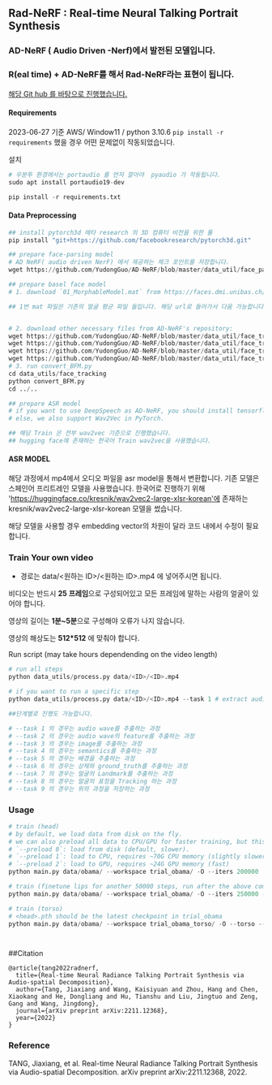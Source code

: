 ## Rad-NeRF : Real-time Neural Talking Portrait Synthesis

### AD-NeRF ( Audio Driven -Nerf)에서 발전된 모델입니다. 

### R(eal time) + AD-NeRF를 해서 Rad-NeRF라는 표현이 됩니다. 


[해당 Git hub 를 바탕으로 진행했습니다.](https://github.com/ashawkey/RAD-NeRF)




#### Requirements 

2023-06-27 기준 AWS/ Window11 / python 3.10.6 
`pip install -r requirements` 했을 경우 어떤 문제없이 작동되었습니다. 


설치 
```python
# 우분투 환경에서는 portaudio 를 먼저 깔아야  pyaudio 가 작동됩니다. 
sudo apt install portaudio19-dev

pip install -r requirements.txt

```


#### Data Preprocessing 

```python
## install pytorch3d 메타 research 의 3D 컴퓨터 비전을 위한 툴 
pip install "git+https://github.com/facebookresearch/pytorch3d.git" 

## prepare face-parsing model
# AD NeRF( audio driven NerF) 에서 제공하는 체크 포인트를 저장합니다. 
wget https://github.com/YudongGuo/AD-NeRF/blob/master/data_util/face_parsing/79999_iter.pth?raw=true -O data_utils/face_parsing/79999_iter.pth

## prepare basel face model
# 1. download `01_MorphableModel.mat` from https://faces.dmi.unibas.ch/bfm/main.php?nav=1-2&id=downloads and put it under `data_utils/face_tracking/3DMM/`

## 1번 mat 파일은 기존의 얼굴 평균 파일 들입니다. 해당 url로 들어가서 다움 가능합니다. ( 받은 파일들을 압축 해제 하면 존재합니다. )


# 2. download other necessary files from AD-NeRF's repository:
wget https://github.com/YudongGuo/AD-NeRF/blob/master/data_util/face_tracking/3DMM/exp_info.npy?raw=true -O data_utils/face_tracking/3DMM/exp_info.npy
wget https://github.com/YudongGuo/AD-NeRF/blob/master/data_util/face_tracking/3DMM/keys_info.npy?raw=true -O data_utils/face_tracking/3DMM/keys_info.npy
wget https://github.com/YudongGuo/AD-NeRF/blob/master/data_util/face_tracking/3DMM/sub_mesh.obj?raw=true -O data_utils/face_tracking/3DMM/sub_mesh.obj
wget https://github.com/YudongGuo/AD-NeRF/blob/master/data_util/face_tracking/3DMM/topology_info.npy?raw=true -O data_utils/face_tracking/3DMM/topology_info.npy
# 3. run convert_BFM.py
cd data_utils/face_tracking
python convert_BFM.py
cd ../..

## prepare ASR model
# if you want to use DeepSpeech as AD-NeRF, you should install tensorflow 1.15 manually.
# else, we also support Wav2Vec in PyTorch.

## 해당 Train 은 전부 wav2vec 기준으로 진행했습니다. 
## hugging face에 존재하는 한국어 Train wav2vec을 사용했습니다. 

```

#### ASR MODEL 

해당 과정에서 mp4에서 오디오 파일을 asr model을 통해서 변환합니다. 
기존 모델은 스페인어 프리트레인 모델을 사용했습니다. 한국어로 진행하기 위해 
'https://huggingface.co/kresnik/wav2vec2-large-xlsr-korean'에 존재하는 
kresnik/wav2vec2-large-xlsr-korean 모델을 썼습니다. 

해당 모델을 사용할 경우 embedding vector의 차원이 달라 코드 내에서 수정이 필요합니다. 



### Train Your own video 

- 경로는 data/<원하는 ID>/<원하는 ID>.mp4 에 넣어주시면 됩니다. 

비디오는 반드시 **25 프레임**으로 구성되어있고 모든 프레임에 말하는 사람의 얼굴이 있어야 합니다.  

영상의 길이는 **1분~5분**으로 구성해야 오류가 나지 않습니다. 

영상의 해상도는 **512*512** 에 맞춰야 합니다. 


Run script (may take hours dependending on the video length)

```python
# run all steps
python data_utils/process.py data/<ID>/<ID>.mp4

# if you want to run a specific step
python data_utils/process.py data/<ID>/<ID>.mp4 --task 1 # extract audio wave

##단계별로 진행도 가능합니다. 

# --task 1 의 경우는 audio wave를 추출하는 과정 
# --task 2 의 경우는 audio wave의 feature를 추출하는 과정 
# --task 3 의 경우는 image를 추출하는 과정 
# --task 4 의 경우는 semantics를 추출하는 과정
# --task 5 의 경우는 배경을 추출하는 과정 
# --task 6 의 경우는 상체와 ground_truth를 추출하는 과정 
# --task 7 의 경우는 얼굴의 Landmark를 추출하는 과정 
# --task 8 의 경우는 얼굴의 표정을 Tracking 하는 과정 
# --task 9 의 경우는 위의 과정을 저장하는 과정 


```



### Usage

```python
# train (head)
# by default, we load data from disk on the fly.
# we can also preload all data to CPU/GPU for faster training, but this is very memory-hungry for large datasets.
# `--preload 0`: load from disk (default, slower).
# `--preload 1`: load to CPU, requires ~70G CPU memory (slightly slower)
# `--preload 2`: load to GPU, requires ~24G GPU memory (fast)
python main.py data/obama/ --workspace trial_obama/ -O --iters 200000

# train (finetune lips for another 50000 steps, run after the above command!)
python main.py data/obama/ --workspace trial_obama/ -O --iters 250000 --finetune_lips

# train (torso)
# <head>.pth should be the latest checkpoint in trial_obama
python main.py data/obama/ --workspace trial_obama_torso/ -O --torso --head_ckpt <head>.pth --iters 200000




```


##Citation

```shell
@article{tang2022radnerf,
  title={Real-time Neural Radiance Talking Portrait Synthesis via Audio-spatial Decomposition},
  author={Tang, Jiaxiang and Wang, Kaisiyuan and Zhou, Hang and Chen, Xiaokang and He, Dongliang and Hu, Tianshu and Liu, Jingtuo and Zeng, Gang and Wang, Jingdong},
  journal={arXiv preprint arXiv:2211.12368},
  year={2022}
}

```


### Reference 

TANG, Jiaxiang, et al. Real-time Neural Radiance Talking Portrait Synthesis via Audio-spatial Decomposition. arXiv preprint arXiv:2211.12368, 2022.
